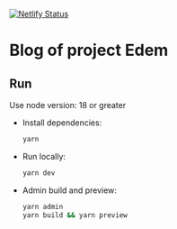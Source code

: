 [![Netlify Status](https://api.netlify.com/api/v1/badges/925fd2ca-3969-402e-8f66-b36f85c7ae05/deploy-status)](https://app.netlify.com/sites/prjedem-blog/deploys)

# Blog of project Edem

## Run

Use node version: 18 or greater

- Install dependencies:

  ```bash
  yarn
  ```

- Run locally:

  ```bash
  yarn dev
  ```

- Admin build and preview:

  ```bash
  yarn admin
  yarn build && yarn preview
  ```
